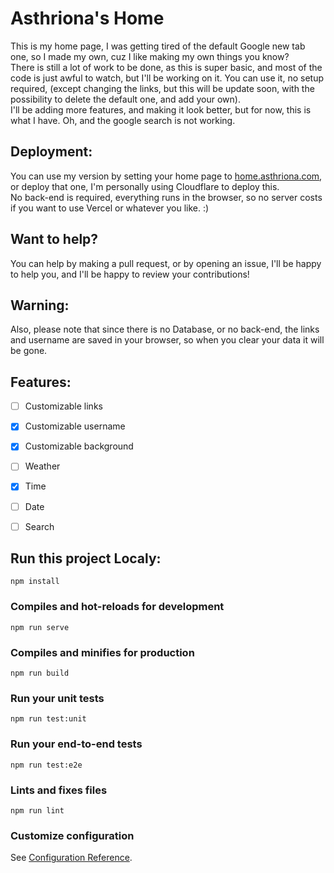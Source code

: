 # Asthriona's Home

This is my home page, I was getting tired of the default Google new tab one, so I made my own, cuz I like making my own things you know?  
There is still a lot of work to be done, as this is super basic, and most of the code is just awful to watch, but I'll be working on it. You can use it, no setup required, (except changing the links, but this will be update soon, with the possibility to delete the default one, and add your own).  
I'll be adding more features, and making it look better, but for now, this is what I have.
Oh, and the google search is not working.  

## Deployment: 
You can use my version by setting your home page to [home.asthriona.com](https://home.asthriona.com), or deploy that one, I'm personally using Cloudflare to deploy this.  
No back-end is required, everything runs in the browser, so no server costs if you want to use Vercel or whatever you like. :)  
  
## Want to help?
You can help by making a pull request, or by opening an issue, I'll be happy to help you, and I'll be happy to review your contributions!
  
## Warning:
Also, please note that since there is no Database, or no back-end, the links and username are saved in your browser, so when you clear your data it will be gone.

## Features:
- [ ] Customizable links
- [x] Customizable username
- [x] Customizable background
- [ ] Weather
- [x] Time
- [ ] Date
- [ ] Search


## Run this project Localy:
```
npm install
```

### Compiles and hot-reloads for development
```
npm run serve
```

### Compiles and minifies for production
```
npm run build
```

### Run your unit tests
```
npm run test:unit
```

### Run your end-to-end tests
```
npm run test:e2e
```

### Lints and fixes files
```
npm run lint
```

### Customize configuration
See [Configuration Reference](https://cli.vuejs.org/config/).
